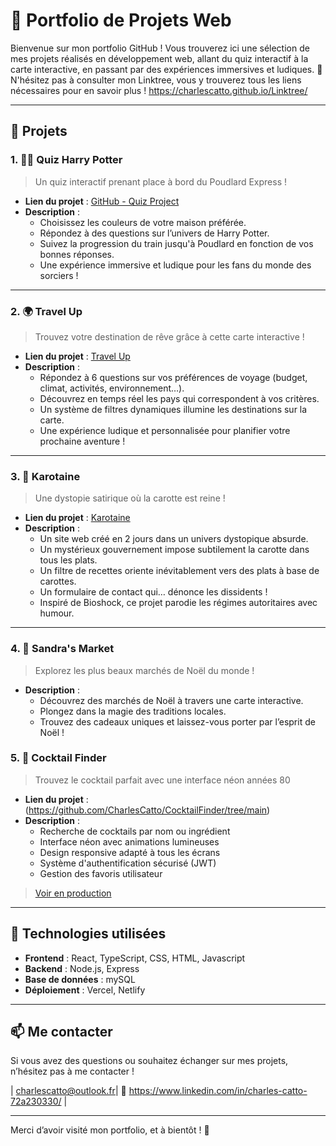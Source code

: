 # 🎨 Portfolio de Projets Web

Bienvenue sur mon portfolio GitHub ! Vous trouverez ici une sélection de mes projets réalisés en développement web, allant du quiz interactif à la carte interactive, en passant par des expériences immersives et ludiques. 🚀
N'hésitez pas à consulter mon Linktree, vous y trouverez tous les liens nécessaires pour en savoir plus !
https://charlescatto.github.io/Linktree/

---

## 📌 Projets

### 1. 🧙‍♂️ Quiz Harry Potter
> Un quiz interactif prenant place à bord du Poudlard Express !

- **Lien du projet** : [GitHub - Quiz Project](https://github.com/CharlesCatto/quizProject)
- **Description** :
  - Choisissez les couleurs de votre maison préférée.
  - Répondez à des questions sur l’univers de Harry Potter.
  - Suivez la progression du train jusqu'à Poudlard en fonction de vos bonnes réponses.
  - Une expérience immersive et ludique pour les fans du monde des sorciers !

---

### 2. 🌍 Travel Up
> Trouvez votre destination de rêve grâce à cette carte interactive !

- **Lien du projet** : [Travel Up](https://travel-up.netlify.app/)
- **Description** :
  - Répondez à 6 questions sur vos préférences de voyage (budget, climat, activités, environnement…).
  - Découvrez en temps réel les pays qui correspondent à vos critères.
  - Un système de filtres dynamiques illumine les destinations sur la carte.
  - Une expérience ludique et personnalisée pour planifier votre prochaine aventure !

---

### 3. 🥕 Karotaine
> Une dystopie satirique où la carotte est reine !

- **Lien du projet** : [Karotaine](https://karotaine.vercel.app/)
- **Description** :
  - Un site web créé en 2 jours dans un univers dystopique absurde.
  - Un mystérieux gouvernement impose subtilement la carotte dans tous les plats.
  - Un filtre de recettes oriente inévitablement vers des plats à base de carottes.
  - Un formulaire de contact qui… dénonce les dissidents !
  - Inspiré de Bioshock, ce projet parodie les régimes autoritaires avec humour.

---

### 4. 🎄 Sandra's Market
> Explorez les plus beaux marchés de Noël du monde !

- **Description** :
  - Découvrez des marchés de Noël à travers une carte interactive.
  - Plongez dans la magie des traditions locales.
  - Trouvez des cadeaux uniques et laissez-vous porter par l’esprit de Noël !

### 5. 🍹 Cocktail Finder
> Trouvez le cocktail parfait avec une interface néon années 80  

- **Lien du projet** : (https://github.com/CharlesCatto/CocktailFinder/tree/main)
- **Description** :
    - Recherche de cocktails par nom ou ingrédient
    - Interface néon avec animations lumineuses
    - Design responsive adapté à tous les écrans
    - Système d'authentification sécurisé (JWT)
    - Gestion des favoris utilisateur
  
> [Voir en production](https://cocktail-finder-ajq5.vercel.app/) 


---

## 🚀 Technologies utilisées

- **Frontend** : React, TypeScript, CSS, HTML, Javascript
- **Backend** : Node.js, Express
- **Base de données** : mySQL
- **Déploiement** : Vercel, Netlify

---

## 📫 Me contacter

Si vous avez des questions ou souhaitez échanger sur mes projets, n’hésitez pas à me contacter !

| charlescatto@outlook.fr| 🔗 https://www.linkedin.com/in/charles-catto-72a230330/ |

---

Merci d’avoir visité mon portfolio, et à bientôt ! 🎉


